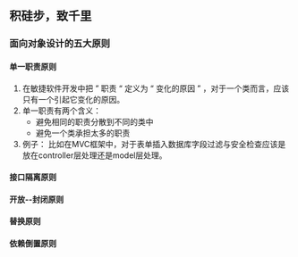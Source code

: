 ## 积硅步，致千里

### 面向对象设计的五大原则

#### 单一职责原则

1. 在敏捷软件开发中把 ” 职责 “ 定义为 “ 变化的原因 ” ，对于一个类而言，应该只有一个引起它变化的原因。
2. 单一职责有两个含义：
   * 避免相同的职责分散到不同的类中
   * 避免一个类承担太多的职责
3. 例子： 比如在MVC框架中，对于表单插入数据库字段过滤与安全检查应该是放在controller层处理还是model层处理。

#### 接口隔离原则

#### 开放--封闭原则

#### 替换原则

#### 依赖倒置原则


